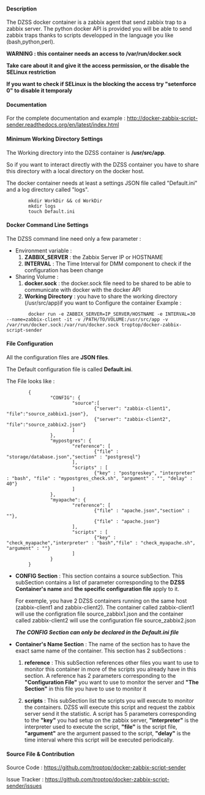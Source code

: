 #### Description

The DZSS docker container is a zabbix agent that send zabbix trap to a zabbix server.
The python docker API is provided 
you will be able to send zabbix traps thanks to scripts developped in the language you like (bash,python,perl).

**WARNING : this container needs an access to /var/run/docker.sock**

**Take care about it and give it the access permission, or the disable the SELinux restriction** 

**If you want to check if SELinux is the blocking the access try "setenforce 0" to disable it temporaly**

#### Documentation

For the complete documentation and example :
http://docker-zabbix-script-sender.readthedocs.org/en/latest/index.html

#### Minimum Working Directory Settings

The Working directory into the DZSS container is **/usr/src/app**.

So if you want to interact directly with the DZSS container you have to share this directory with a local directory on the docker host.

The docker container needs at least a settings JSON file called \"Default.ini\" and a log directory called "logs".
```
        mkdir WorkDir && cd WorkDir
        mkdir logs
        touch Default.ini
```

#### Docker Command Line Settings

The DZSS command line need only a few parameter :
- Environment variable :
	1. **ZABBIX_SERVER** : the Zabbix Server IP or HOSTNAME
	2. **INTERVAL** : The Time Interval for DMM component to check if the configuration has been change
- Sharing Volume :
	1. **docker.sock** : the docker.sock file need to be shared to be able to communicate with docker with the docker API
	2. **Working Directory** : you have to share the working directory (/usr/src/app)if you want to Configure the container
Example :
```
        docker run -e ZABBIX_SERVER=IP_SERVER/HOSTNAME -e INTERVAL=30 --name=zabbix-client -it -v /PATH/TO/VOLUME:/usr/src/app -v /var/run/docker.sock:/var/run/docker.sock troptop/docker-zabbix-script-sender
```

#### File Configuration

All the configuration files are **JSON files**.

The Default configuration file is called **Default.ini**.

The File looks like :
```
        {
                "CONFIG": {
                        "source":[
                                {"server": "zabbix-client1", "file":"source_zabbix1.json"},
                                {"server": "zabbix-client2", "file":"source_zabbix2.json"}
                        ]
                },
                "mypostgres": {
                        "reference": [
                                {"file" : "storage/database.json","section" : "postgresql"}
                        ],
                        "scripts" : [
                                {"key" : "postgreskey", "interpreter" : "bash", "file" : "mypostgres_check.sh", "argument" : "", "delay" : 40"}
                        ]
                },
                "myapache": {
                        "reference": [
                                {"file" : "apache.json","section" : ""},
                                {"file" : "apache.json"}
                        ],
                        "scripts" : [
                                {"key" : "check_myapache","interpreter" : "bash","file" : "check_myapache.sh", "argument" : ""}
                        ]
                }
        }
```


- **CONFIG Section** :
This section contains a source subSection. This subSection contains a list of parameter corresponding to the **DZSS Container's name** and **the specific configuration file** apply to it.

	For exemple, you have 2 DZSS containers running on the same host (zabbix-client1 and zabbix-client2). The container called zabbix-client1 will use the configration file source_zabbix1.json and the container called zabbix-client2 will use the configuration file source_zabbix2.json

	**_The CONFIG Section can only be declared in the Default.ini file_**

- **Container's Name Section** :
The name of the section has to have the exact same name of the container.
This section has 2 subSections :
	1. **reference** : This subSection references other files you want to use to monitor this container in more of the scripts you already have in this section. A reference has 2 parameters corresponding to the **"Configuration File"** you want to use to monitor the server and **"The Section"** in this file you have to use to monitor it

	2. **scripts** : This subSection list the scripts you will execute to monitor the containers. DZSS will execute this script and request the zabbix server send it the statistic.
A script has 5 parameters corresponding to the **"key"** you had setup on the zabbix server, **"interpreter"** is the interpreter used to execute the script, **"file"** is the script file, **"argument"** are the argument passed to the script, **"delay"** is the time interval where this script will be executed periodically.


#### Source File & Contribution

Source Code : https://github.com/troptop/docker-zabbix-script-sender

Issue Tracker : https://github.com/troptop/docker-zabbix-script-sender/issues
